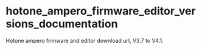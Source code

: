 # hotone_ampero_firmware_editor_versions_documentation
Hotone ampero firmware and editor download url, V3.7 to V4.1. 
